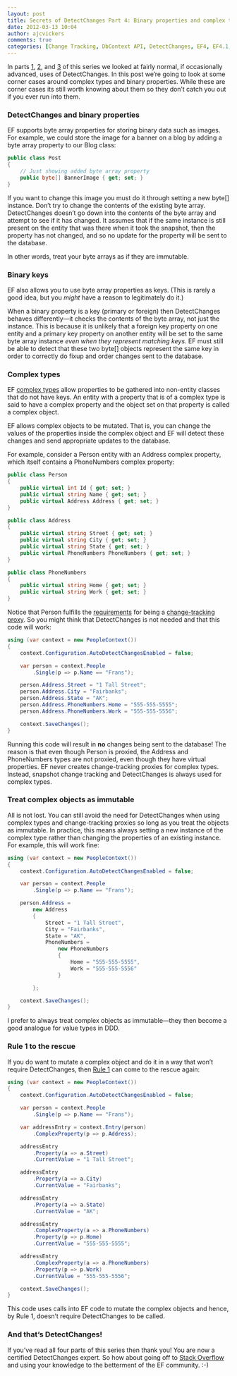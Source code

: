 ```yaml
---
layout: post
title: Secrets of DetectChanges Part 4: Binary properties and complex types
date: 2012-03-13 10:04
author: ajcvickers
comments: true
categories: [Change Tracking, DbContext API, DetectChanges, EF4, EF4.1, EF4.2, EF4.3, EF5, Entity Framework, Foreign Keys; Complex Types, POCO, Proxies, SaveChanges]
---
```

In parts <a href="/2012/03/10/secrets-of-detectchanges-part-1-what-does-detectchanges-do/">1</a>, <a href="/2012/03/11/secrets-of-detectchanges-part-2-when-is-detectchanges-called-automatically/">2</a>, and <a href="/2012/03/12/secrets-of-detectchanges-part-3-switching-off-automatic-detectchanges/">3</a> of this series we looked at fairly normal, if occasionally advanced, uses of DetectChanges. In this post we’re going to look at some corner cases around complex types and binary properties. While these are corner cases its still worth knowing about them so they don’t catch you out if you ever run into them.
<h3>DetectChanges and binary properties</h3>
EF supports byte array properties for storing binary data such as images. For example, we could store the image for a banner on a blog by adding a byte array property to our Blog class:

``` c#
public class Post
{
    // Just showing added byte array property
    public byte[] BannerImage { get; set; }
}
```

If you want to change this image you must do it through setting a new byte[] instance. Don’t try to change the contents of the existing byte array. DetectChanges doesn’t go down into the contents of the byte array and attempt to see if it has changed. It assumes that if the same instance is still present on the entity that was there when it took the snapshot, then the property has not changed, and so no update for the property will be sent to the database.

In other words, treat your byte arrays as if they are immutable.
<h3>Binary keys</h3>
EF also allows you to use byte array properties as keys. (This is rarely a good idea, but you <em>might</em> have a reason to legitimately do it.)

When a binary property is a key (primary or foreign) then DetectChanges behaves differently—it checks the contents of the byte array, not just the instance. This is because it is unlikely that a foreign key property on one entity and a primary key property on another entity will be set to the same byte array instance <em>even when they represent matching keys</em>. EF must still be able to detect that these two byte[] objects represent the same key in order to correctly do fixup and order changes sent to the database.
<h3>Complex types</h3>
EF <a href="http://msdn.microsoft.com/en-us/library/bb738472.aspx">complex types</a> allow properties to be gathered into non-entity classes that do not have keys. An entity with a property that is of a complex type is said to have a complex property and the object set on that property is called a complex object.

EF allows complex objects to be mutated. That is, you can change the values of the properties inside the complex object and EF will detect these changes and send appropriate updates to the database.

For example, consider a Person entity with an Address complex property, which itself contains a PhoneNumbers complex property:

``` c#
public class Person
{
    public virtual int Id { get; set; }
    public virtual string Name { get; set; }
    public virtual Address Address { get; set; }
}

public class Address
{
    public virtual string Street { get; set; }
    public virtual string City { get; set; }
    public virtual string State { get; set; }
    public virtual PhoneNumbers PhoneNumbers { get; set; }
}

public class PhoneNumbers
{
    public virtual string Home { get; set; }
    public virtual string Work { get; set; }
}
```

Notice that Person fulfills the <a href="http://msdn.microsoft.com/en-us/library/dd468057.aspx">requirements</a> for being a <a href="/2011/12/05/should-you-use-entity-framework-change-tracking-proxies/">change-tracking proxy</a>. So you might think that DetectChanges is not needed and that this code will work:

``` c#
using (var context = new PeopleContext())
{
    context.Configuration.AutoDetectChangesEnabled = false;

    var person = context.People
        .Single(p => p.Name == "Frans");

    person.Address.Street = "1 Tall Street";
    person.Address.City = "Fairbanks";
    person.Address.State = "AK";
    person.Address.PhoneNumbers.Home = "555-555-5555";
    person.Address.PhoneNumbers.Work = "555-555-5556";

    context.SaveChanges();
}
```

Running this code will result in <strong>no</strong> changes being sent to the database! The reason is that even though Person is proxied, the Address and PhoneNumbers types are not proxied, even though they have virtual properties. EF never creates change-tracking proxies for complex types. Instead, snapshot change tracking and DetectChanges is always used for complex types.
<h3>Treat complex objects as immutable</h3>
All is not lost. You can still avoid the need for DetectChanges when using complex types and change-tracking proxies so long as you treat the objects as immutable. In practice, this means always setting a new instance of the complex type rather than changing the properties of an existing instance. For example, this will work fine:

``` c#
using (var context = new PeopleContext())
{
    context.Configuration.AutoDetectChangesEnabled = false;

    var person = context.People
        .Single(p => p.Name == "Frans");

    person.Address =
        new Address
        {
            Street = "1 Tall Street",
            City = "Fairbanks",
            State = "AK",
            PhoneNumbers =
                new PhoneNumbers
                {
                    Home = "555-555-5555",
                    Work = "555-555-5556"
                }

        };

    context.SaveChanges();
}
```

I prefer to always treat complex objects as immutable—they then become a good analogue for value types in DDD.
<h3>Rule 1 to the rescue</h3>
If you do want to mutate a complex object and do it in a way that won’t require DetectChanges, then <a href="/2012/03/12/secrets-of-detectchanges-part-3-switching-off-automatic-detectchanges/">Rule 1</a> can come to the rescue again:

``` c#
using (var context = new PeopleContext())
{
    context.Configuration.AutoDetectChangesEnabled = false;

    var person = context.People
        .Single(p => p.Name == "Frans");

    var addressEntry = context.Entry(person)
        .ComplexProperty(p => p.Address);

    addressEntry
        .Property(a => a.Street)
        .CurrentValue = "1 Tall Street";

    addressEntry
        .Property(a => a.City)
        .CurrentValue = "Fairbanks";

    addressEntry
        .Property(a => a.State)
        .CurrentValue = "AK";

    addressEntry
        .ComplexProperty(a => a.PhoneNumbers)
        .Property(p => p.Home)
        .CurrentValue = "555-555-5555";

    addressEntry
        .ComplexProperty(a => a.PhoneNumbers)
        .Property(p => p.Work)
        .CurrentValue = "555-555-5556";

    context.SaveChanges();
}
```

This code uses calls into EF code to mutate the complex objects and hence, by Rule 1, doesn’t require DetectChanges to be called.
<h3>And that’s DetectChanges!</h3>
If you’ve read all four parts of this series then thank you! You are now a certified DetectChanges expert. So how about going off to <a href="http://stackoverflow.com/">Stack Overflow</a> and using your knowledge to the betterment of the EF community. :-)
